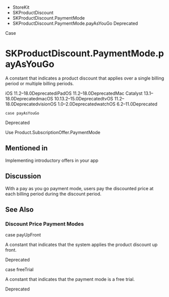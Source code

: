 

- StoreKit
- SKProductDiscount
- SKProductDiscount.PaymentMode
-  SKProductDiscount.PaymentMode.payAsYouGo Deprecated

Case

# SKProductDiscount.PaymentMode.payAsYouGo

A constant that indicates a product discount that applies over a single billing period or multiple billing periods.

iOS 11.2–18.0DeprecatediPadOS 11.2–18.0DeprecatedMac Catalyst 13.1–18.0DeprecatedmacOS 10.13.2–15.0DeprecatedtvOS 11.2–18.0DeprecatedvisionOS 1.0–2.0DeprecatedwatchOS 6.2–11.0Deprecated

``` source
case payAsYouGo
```

Deprecated

Use Product.SubscriptionOffer.PaymentMode

## Mentioned in 

Implementing introductory offers in your app

## Discussion

With a pay as you go payment mode, users pay the discounted price at each billing period during the discount period.

## See Also

### Discount Price Payment Modes

case payUpFront

A constant that indicates that the system applies the product discount up front.

Deprecated

case freeTrial

A constant that indicates that the payment mode is a free trial.

Deprecated

